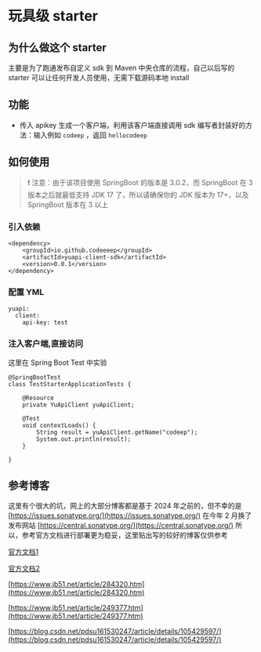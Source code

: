 # 玩具级 starter

## 为什么做这个 starter

主要是为了跑通发布自定义 sdk 到 Maven 中央仓库的流程，自己以后写的 starter 可以让任何开发人员使用，无需下载源码本地 install

## 功能

- 传入 apikey 生成一个客户端，利用该客户端直接调用 sdk 编写者封装好的方法：输入例如 `codeep` ，返回 `hellocodeep`

## 如何使用

> ❗ 注意：由于该项目使用 SpringBoot 的版本是 3.0.2，而 SpringBoot 在 3 版本之后就最低支持 JDK 17 了，所以请确保你的 JDK 版本为 17+，以及 SpringBoot 版本在 3 以上

### 引入依赖
```
<dependency>
    <groupId>io.github.codeeeep</groupId>
    <artifactId>yuapi-client-sdk</artifactId>
    <version>0.0.1</version>
</dependency>
```

### 配置 YML

```
yuapi:
  client:
    api-key: test
```

### 注入客户端,直接访问

这里在 Spring Boot Test 中实验 
```
@SpringBootTest
class TestStarterApplicationTests {

    @Resource
    private YuApiClient yuApiClient;

    @Test
    void contextLoads() {
        String result = yuApiClient.getName("codeep");
        System.out.println(result);
    }

}
```

## 参考博客

这里有个很大的坑，网上的大部分博客都是基于 2024 年之前的，但不幸的是 [https://issues.sonatype.org/](https://issues.sonatype.org/) 在今年 2 月换了发布网站 [https://central.sonatype.org/](https://central.sonatype.org/)
所以，参考官方文档进行部署更为稳妥，这里贴出写的较好的博客仅供参考

[官方文档1](https://central.sonatype.org/publish/publish-maven/)

[官方文档2](https://central.sonatype.org/publish/requirements/)

[https://www.jb51.net/article/284320.htm](https://www.jb51.net/article/284320.htm)

[https://www.jb51.net/article/249377.htm](https://www.jb51.net/article/249377.htm)

[https://blog.csdn.net/pdsu161530247/article/details/105429597/](https://blog.csdn.net/pdsu161530247/article/details/105429597/)